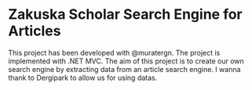 # Zakuska Scholar Search Engine for Articles
This project has been developed with @muratergn. The project is implemented with .NET MVC. The aim of this project is to create our own search engine by extracting data from an article search engine. I wanna thank to Dergipark to allow us for using datas.
